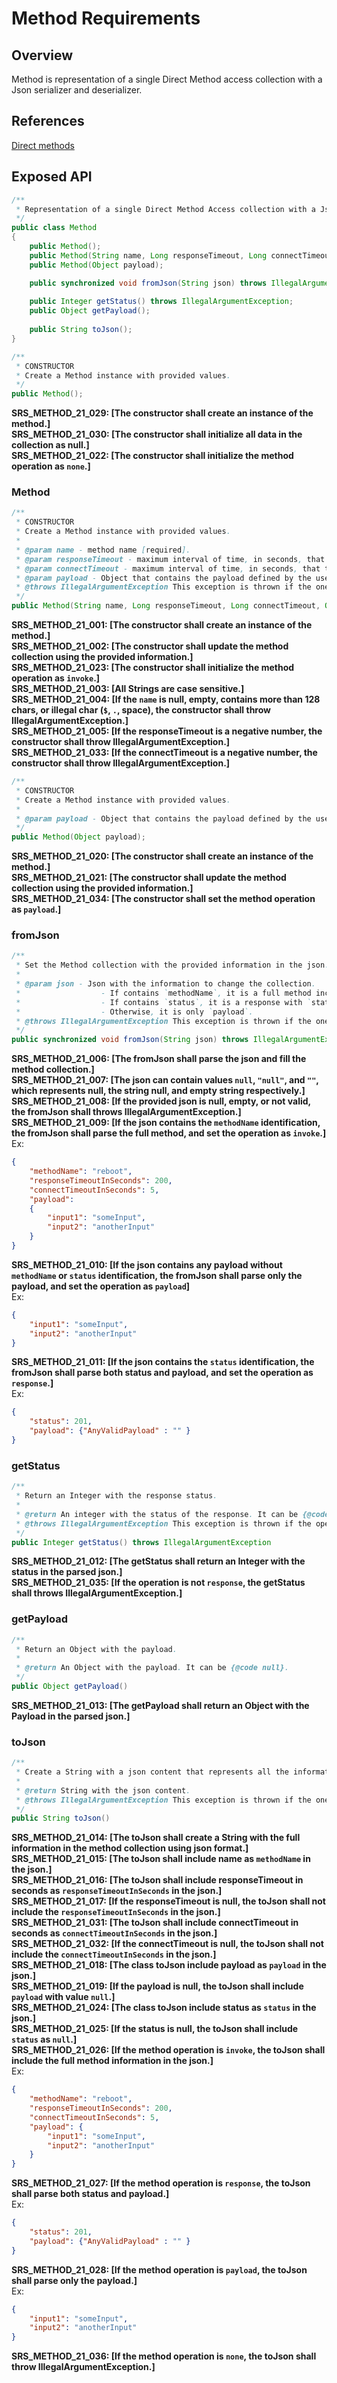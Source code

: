 # Method Requirements

## Overview

Method is representation of a single Direct Method access collection with a Json serializer and deserializer.

## References

[Direct methods](https://docs.microsoft.com/en-us/azure/iot-hub/iot-hub-devguide-direct-methods)

## Exposed API

```java
/**
 * Representation of a single Direct Method Access collection with a Json serializer and deserializer.
 */
public class Method
{
    public Method();
    public Method(String name, Long responseTimeout, Long connectTimeout, Object payload) throws IllegalArgumentException;
    public Method(Object payload);

    public synchronized void fromJson(String json) throws IllegalArgumentException;
    
    public Integer getStatus() throws IllegalArgumentException;
    public Object getPayload();
    
    public String toJson();
}
```

```java
/**
 * CONSTRUCTOR
 * Create a Method instance with provided values.
 */
public Method();
```
**SRS_METHOD_21_029: [**The constructor shall create an instance of the method.**]**  
**SRS_METHOD_21_030: [**The constructor shall initialize all data in the collection as null.**]**  
**SRS_METHOD_21_022: [**The constructor shall initialize the method operation as `none`.**]**  

### Method
```java
/**
 * CONSTRUCTOR
 * Create a Method instance with provided values.
 *
 * @param name - method name [required].
 * @param responseTimeout - maximum interval of time, in seconds, that the Direct Method will wait for answer. It can be {@code null}.
 * @param connectTimeout - maximum interval of time, in seconds, that the Direct Method will wait for the connection. It can be {@code null}.
 * @param payload - Object that contains the payload defined by the user. It can be {@code null}.
 * @throws IllegalArgumentException This exception is thrown if the one of the provided information do not fits the requirements.
 */
public Method(String name, Long responseTimeout, Long connectTimeout, Object payload) throws IllegalArgumentException;
```
**SRS_METHOD_21_001: [**The constructor shall create an instance of the method.**]**  
**SRS_METHOD_21_002: [**The constructor shall update the method collection using the provided information.**]**  
**SRS_METHOD_21_023: [**The constructor shall initialize the method operation as `invoke`.**]**  
**SRS_METHOD_21_003: [**All Strings are case sensitive.**]**  
**SRS_METHOD_21_004: [**If the `name` is null, empty, contains more than 128 chars, or illegal char (`$`, `.`, space), the constructor shall throw IllegalArgumentException.**]**  
**SRS_METHOD_21_005: [**If the responseTimeout is a negative number, the constructor shall throw IllegalArgumentException.**]**  
**SRS_METHOD_21_033: [**If the connectTimeout is a negative number, the constructor shall throw IllegalArgumentException.**]**  


```java
/**
 * CONSTRUCTOR
 * Create a Method instance with provided values.
 *
 * @param payload - Object that contains the payload defined by the user. It can be {@code null}.
 */
public Method(Object payload);
```
**SRS_METHOD_21_020: [**The constructor shall create an instance of the method.**]**  
**SRS_METHOD_21_021: [**The constructor shall update the method collection using the provided information.**]**  
**SRS_METHOD_21_034: [**The constructor shall set the method operation as `payload`.**]**  


### fromJson
```java
/**
 * Set the Method collection with the provided information in the json.
 *
 * @param json - Json with the information to change the collection.
 *                  - If contains `methodName`, it is a full method including `methodName`, `responseTimeoutInSeconds`, `connectTimeoutInSeconds`, and `payload`.
 *                  - If contains `status`, it is a response with `status` and `payload`.
 *                  - Otherwise, it is only `payload`.
 * @throws IllegalArgumentException This exception is thrown if the one of the provided information do not fits the requirements.
 */
public synchronized void fromJson(String json) throws IllegalArgumentException;
```
**SRS_METHOD_21_006: [**The fromJson shall parse the json and fill the method collection.**]**  
**SRS_METHOD_21_007: [**The json can contain values `null`, `"null"`, and `""`, which represents null, the string null, and empty string respectively.**]**  
**SRS_METHOD_21_008: [**If the provided json is null, empty, or not valid, the fromJson shall throws IllegalArgumentException.**]**  
**SRS_METHOD_21_009: [**If the json contains the `methodName` identification, the fromJson shall parse the full method, and set the operation as `invoke`.**]**  
Ex:
```json
{
    "methodName": "reboot",
    "responseTimeoutInSeconds": 200,
    "connectTimeoutInSeconds": 5,
    "payload": 
    {
        "input1": "someInput",
        "input2": "anotherInput"
    }
}
```
**SRS_METHOD_21_010: [**If the json contains any payload without `methodName` or `status` identification, the fromJson shall parse only the payload, and set the operation as `payload`**]**  
Ex:
```json
{
    "input1": "someInput",
    "input2": "anotherInput"
}
```
**SRS_METHOD_21_011: [**If the json contains the `status` identification, the fromJson shall parse both status and payload, and set the operation as `response`.**]**  
Ex:
```json
{
    "status": 201,
    "payload": {"AnyValidPayload" : "" }
}
```

### getStatus
```java
/**
 * Return an Integer with the response status.
 *
 * @return An integer with the status of the response. It can be {@code null}. 
 * @throws IllegalArgumentException This exception is thrown if the operation is not type of `response`.
 */
public Integer getStatus() throws IllegalArgumentException
```
**SRS_METHOD_21_012: [**The getStatus shall return an Integer with the status in the parsed json.**]**  
**SRS_METHOD_21_035: [**If the operation is not `response`, the getStatus shall throws IllegalArgumentException.**]**  


### getPayload
```java
/**
 * Return an Object with the payload.
 *
 * @return An Object with the payload. It can be {@code null}. 
 */
public Object getPayload()
```
**SRS_METHOD_21_013: [**The getPayload shall return an Object with the Payload in the parsed json.**]**  


### toJson
```java
/**
 * Create a String with a json content that represents all the information in the method collection.
 *
 * @return String with the json content.
 * @throws IllegalArgumentException This exception is thrown if the one of the provided information do not fits the requirements.
 */
public String toJson()
```
**SRS_METHOD_21_014: [**The toJson shall create a String with the full information in the method collection using json format.**]**  
**SRS_METHOD_21_015: [**The toJson shall include name as `methodName` in the json.**]**  
**SRS_METHOD_21_016: [**The toJson shall include responseTimeout in seconds as `responseTimeoutInSeconds` in the json.**]**  
**SRS_METHOD_21_017: [**If the responseTimeout is null, the toJson shall not include the `responseTimeoutInSeconds` in the json.**]**  
**SRS_METHOD_21_031: [**The toJson shall include connectTimeout in seconds as `connectTimeoutInSeconds` in the json.**]**  
**SRS_METHOD_21_032: [**If the connectTimeout is null, the toJson shall not include the `connectTimeoutInSeconds` in the json.**]**  
**SRS_METHOD_21_018: [**The class toJson include payload as `payload` in the json.**]**  
**SRS_METHOD_21_019: [**If the payload is null, the toJson shall include `payload` with value `null`.**]**  
**SRS_METHOD_21_024: [**The class toJson include status as `status` in the json.**]**  
**SRS_METHOD_21_025: [**If the status is null, the toJson shall include `status` as `null`.**]**  
**SRS_METHOD_21_026: [**If the method operation is `invoke`, the toJson shall include the full method information in the json.**]**  
Ex:
```json
{
    "methodName": "reboot",
    "responseTimeoutInSeconds": 200,
    "connectTimeoutInSeconds": 5,
    "payload": {
        "input1": "someInput",
        "input2": "anotherInput"
    }
}
```
**SRS_METHOD_21_027: [**If the method operation is `response`, the toJson shall parse both status and payload.**]**  
Ex:
```json
{
    "status": 201,
    "payload": {"AnyValidPayload" : "" }
}
```
**SRS_METHOD_21_028: [**If the method operation is `payload`, the toJson shall parse only the payload.**]**  
Ex:
```json
{
    "input1": "someInput",
    "input2": "anotherInput"
}
```
**SRS_METHOD_21_036: [**If the method operation is `none`, the toJson shall throw IllegalArgumentException.**]**  
